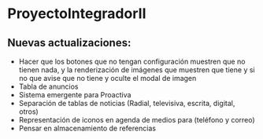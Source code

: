 # ProyectoIntegradorII
## Nuevas actualizaciones:
- Hacer que los botones que no tengan configuración muestren que no tienen nada, y la renderización de imágenes que muestren que tiene y si no que avise que no tiene y oculte el modal de imagen
- Tabla de anuncios
- Sistema emergente para Proactiva  
- Separación de tablas de noticias (Radial, televisiva, escrita, digital, otros)
- Representación de iconos en agenda de medios para (teléfono y correo)
- Pensar en almacenamiento de referencias
